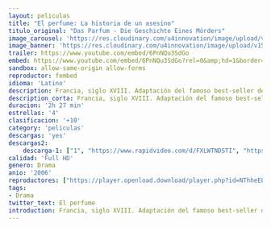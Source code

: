 ```yaml
---
layout: peliculas
title: "El perfume: La historia de un asesino"
titulo_original: "Das Parfum - Die Geschichte Eines Mörders"
image_carousel: 'https://res.cloudinary.com/u4innovation/image/upload/v1560394760/perfume-poster-min_ognevc.jpg'
image_banner: 'https://res.cloudinary.com/u4innovation/image/upload/v1560394762/perfume-banner-min_in4icp.jpg'
trailer: https://www.youtube.com/embed/6PnNQu3SdGo
embed: https://www.youtube.com/embed/6PnNQu3SdGo?rel=0&amp;hd=1&border=0&wmode=opaque&enablejsapi=1&modestbranding=1&controls=1&showinfo=1
sandbox: allow-same-origin allow-forms
reproductor: fembed
idioma: 'Latino'
description: Francia, siglo XVIII. Adaptación del famoso best-seller de Patrick Süskind. Jean Baptiste Grenouille nació en medio del hedor de los restos de pescado de un mercado y fue abandonado por su madre en la basura. Las autoridades se hicieron cargo de él y lo mandaron a un hospicio. Creció en un ambiente hostil; nadie le quería, porque había en él algo excepcional, carecía por completo de olor. Estaba, sin embargo, dotado de un extraordinario sentido del olfato. A los veinte años, después de trabajar en una curtiduría, consiguió trabajo en casa del perfumista Bandini, que le enseñó a destilar esencias. Pero él vivía obsesionado con la idea de atrapar otros olores, el olor del cristal, del cobre, pero, sobre todo, el olor de algunas mujeres.
description_corta: Francia, siglo XVIII. Adaptación del famoso best-seller de Patrick Süskind. Jean Baptiste Grenouille nació en medio del hedor de los restos de pescado de un mercado y fue abandonado por su madre en la basura. Las autoridades se hicieron cargo de él y lo mandaron a un ..
duracion: '2h 27 min'
estrellas: '4'
clasificacion: '+10'
category: 'peliculas'
descargas: 'yes'
descargas2:
    descarga-1: ["1", "https://www.rapidvideo.com/d/FXLWTNDSTI", "https://www.google.com/s2/favicons?domain=openload.co","OpenLoad","https://res.cloudinary.com/imbriitneysam/image/upload/v1541473684/mexico.png", "Latino", "Full HD"]
calidad: 'Full HD'
genero: Drama
anio: '2006'
reproductores: ["https://player.openload.download/player.php?id=NThheE8vVlFPWUVQaGo2Y0JxclF0cjJDOU1FejArRldMcHlsUThON2F4UXI0ei9tR1dkQUdBR09SZGtXZk9KODh0VUc5dTJ4MXZ0Y2l1cG5uSmRUMmc9PQ"]
tags:
- Drama
twitter_text: El perfume
introduction: Francia, siglo XVIII. Adaptación del famoso best-seller de Patrick Süskind. Jean Baptiste Grenouille nació en medio del hedor de los restos de pescado de un mercado y fue abandonado por su madre en la basura. Las autoridades se hicieron cargo de él y lo mandaron a un 
---
```


 







